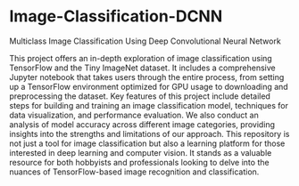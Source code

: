 # Image-Classification-DCNN
Multiclass Image Classification Using Deep Convolutional Neural Network

This project offers an in-depth exploration of image classification using TensorFlow and the Tiny ImageNet dataset. It includes a comprehensive Jupyter notebook that takes users through the entire process, from setting up a TensorFlow environment optimized for GPU usage to downloading and preprocessing the dataset. Key features of this project include detailed steps for building and training an image classification model, techniques for data visualization, and performance evaluation. We also conduct an analysis of model accuracy across different image categories, providing insights into the strengths and limitations of our approach. This repository is not just a tool for image classification but also a learning platform for those interested in deep learning and computer vision. It stands as a valuable resource for both hobbyists and professionals looking to delve into the nuances of TensorFlow-based image recognition and classification.
